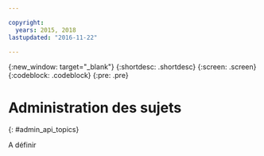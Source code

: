 ```yaml
---

copyright:
  years: 2015, 2018
lastupdated: "2016-11-22"

---
```


{:new_window: target="_blank"}
{:shortdesc: .shortdesc}
{:screen: .screen}
{:codeblock: .codeblock}
{:pre: .pre}

# Administration des sujets
{: #admin_api_topics}

A définir


<!-- begin STAGING ONLY -->

<!-- end STAGING ONLY -->

